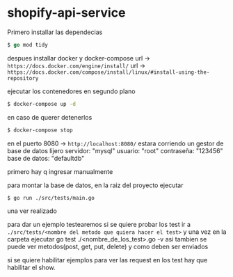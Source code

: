 # shopify-api-service

Primero installar las dependecias
```go
$ go mod tidy
```
despues installar docker y docker-compose
url -> `https://docs.docker.com/engine/install/`
url -> `https://docs.docker.com/compose/install/linux/#install-using-the-repository`

ejecutar los contenedores en segundo plano
```bash
$ docker-compose up -d
```
en caso de querer detenerlos
```bash
$ docker-compose stop
```

en el puerto 8080 -> `http://localhost:8080/`
estara corriendo un gestor de base de datos lijero
servidor:      "mysql"
usuario:       "root"
contraseña:    "123456"
base de datos: "defaultdb"

primero hay q ingresar manualmente

para montar la base de datos,
en la raiz del proyecto ejecutar
```sh
$ go run ./src/tests/main.go
```
una ver realizado

para dar un ejemplo testearemos
si se quiere probar los test ir a
`./src/tests/<nombre del metodo que quiera hacer el test>`
y una vez en la carpeta ejecutar go test ./<nombre_de_los_test>.go -v
asi tambien se puede ver metodos(post, get, put, delete) y como deben ser
enviados

si se quiere habilitar ejemplos para ver las request en los test hay que
habilitar el show.